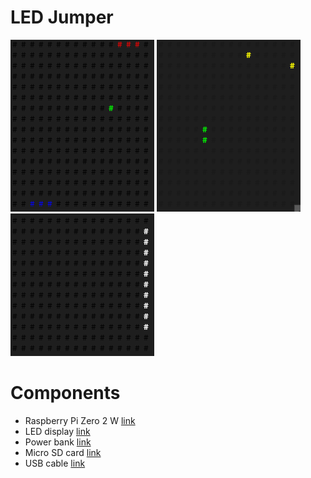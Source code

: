 # LED Jumper
![](screenshots/pong.gif)
![](screenshots/snake.gif)
![](screenshots/xmas.gif)
# Components
* Raspberry Pi Zero 2 W [link](https://www.amazon.co.uk/Raspberry-Pi-Zero-2-W/dp/B09KLVX4RT/ref=sr_1_3?crid=2XYQPTYX1BDMS&keywords=raspberry+pi+zero&qid=1647071654&sprefix=raspberry+pi+zero%2Caps%2C75&sr=8-3)
* LED display [link](https://www.amazon.co.uk/gp/product/B088K1JH6X/ref=ppx_yo_dt_b_search_asin_title?ie=UTF8&psc=1)
* Power bank [link](https://www.amazon.co.uk/Anker-PowerCore-Ultra-Compact-Fast-Charging-Technology/dp/B01CU1EC6Y/ref=sr_1_4?crid=KR8XR198XW8O&keywords=lipstick+power+battery&qid=1647071730&sprefix=lipstick+power+batter%2Caps%2C64&sr=8-4)
* Micro SD card [link](https://www.amazon.co.uk/SanDisk-microSDHC-Adapter-Performance-SDSQUA4-032G-GN6MA/dp/B08GY9NYRM/ref=sr_1_5?crid=2ON0E4XSYL8JK&keywords=microsd&qid=1647071749&sprefix=microsd%2Caps%2C76&sr=8-5)
* USB cable [link](https://www.amazon.co.uk/LILMACC-Micro-Speed-Charger-Cable/dp/B09TPXQYGT/ref=sr_1_3?crid=XNFXV36Y60GY&keywords=usb+micro+cable+60cm&qid=1647071791&sprefix=usb+micro+cable+60cm%2Caps%2C63&sr=8-3)
